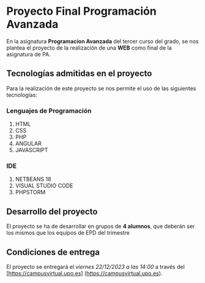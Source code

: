 # Proyecto Final Programación Avanzada

En la asignatura __Programacion Avanzada__ del tercer curso del grado, se nos plantea el proyecto de la realización de una __WEB__ como final de la asignatura de PA.

## Tecnologías admitidas en el proyecto

Para la realización de este proyecto se nos permite el uso de las siguientes tecnologías:
### Lenguajes de Programación
1. HTML
2. CSS
3. PHP
4. ANGULAR
5. JAVASCRIPT
### IDE
1. NETBEANS 18
2. VISUAL STUDIO CODE
3. PHPSTORM

## Desarrollo del proyecto

El proyecto se ha de desarrollar en grupos de __4 alumnos__, que deberán ser los mismos que los equipos de EPD del trimestre

## Condiciones de entrega

El proyecto se entregará el _viernes 22/12/2023 a las 14:00_ a través del [https://campusvirtual.upo.es] (https://campusvirtual.upo.es).


 
